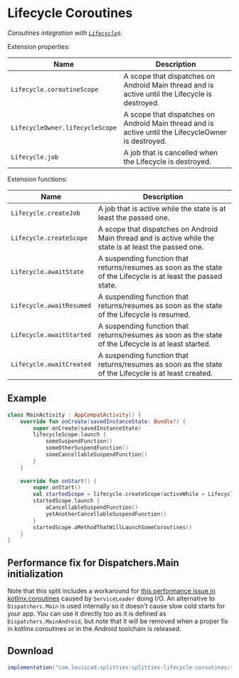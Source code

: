 # Lifecycle Coroutines

*Coroutines integration with [`Lifecycle`][lifecycle]s.*

Extension properties:

| **Name** | **Description**
| -------- | ---------------
| `Lifecycle.coroutineScope` | A scope that dispatches on Android Main thread and is active until the Lifecycle is destroyed.
| `LifecycleOwner.lifecycleScope` | A scope that dispatches on Android Main thread and is active until the LifecycleOwner is destroyed.
| `Lifecycle.job` | A job that is cancelled when the Lifecycle is destroyed.

Extension functions:

| **Name** | **Description**
| -------- | ---------------
| `Lifecycle.createJob` | A job that is active while the state is at least the passed one.
| `Lifecycle.createScope` | A scope that dispatches on Android Main thread and is active while the state is at least the passed one.
| `Lifecycle.awaitState` | A suspending function that returns/resumes as soon as the state of the Lifecycle is at least the passed state.
| `Lifecycle.awaitResumed` | A suspending function that returns/resumes as soon as the state of the Lifecycle is resumed.
| `Lifecycle.awaitStarted` | A suspending function that returns/resumes as soon as the state of the Lifecycle is at least started.
| `Lifecycle.awaitCreated` | A suspending function that returns/resumes as soon as the state of the Lifecycle is at least created.

## Example

```kotlin
class MainActivity : AppCompatActivity() {
    override fun onCreate(savedInstanceState: Bundle?) {
        super.onCreate(savedInstanceState)
        lifecycleScope.launch {
            someSuspendFunction()
            someOtherSuspendFunction()
            someCancellableSuspendFunction()
        }
    }
    
    override fun onStart() {
        super.onStart()
        val startedScope = lifecycle.createScope(activeWhile = Lifecycle.State.STARTED)
        startedScope.launch {
            aCancellableSuspendFunction()
            yetAnotherCancellableSuspendFunction()
        }
        startedScope.aMethodThatWillLaunchSomeCoroutines()
    }
}
```

## Performance fix for Dispatchers.Main initialization

Note that this split includes a workaround for [this performance issue in kotlinx.coroutines](
https://github.com/Kotlin/kotlinx.coroutines/issues/878) caused by `ServiceLoader` doing I/O.
An alternative to `Dispatchers.Main` is used internally so it doesn't cause slow cold starts for
your app. You can use it directly too as it is defined as `Dispatchers.MainAndroid`, but note that
it will be removed when a proper fix in kotlinx.coroutines or in the Android toolchain is released.

## Download

```groovy
implementation("com.louiscad.splitties:splitties-lifecycle-coroutines:$splitties_version")
```

[lifecycle]: https://developer.android.com/reference/kotlin/androidx/lifecycle/Lifecycle
